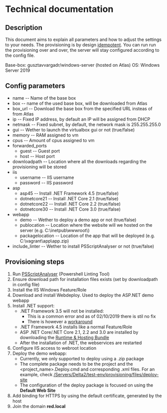 # Technical documentation

## Description

This document aims to explain all parameters and how to adjust the settings to your needs.
The provisioning is by design [idempotent](https://en.wikipedia.org/wiki/Idempotence). You can run run the provisioning over and over, the server will stay configured according to the config file.


Base-box: gusztavvargadr/windows-server (hosted on Atlas)
OS: Windows Server 2019


## Config parameters

* name                -- Name of the base box
* box                 -- name of the used base box, will be downloaded from Atlas
* box_url             -- Download the base box from the specified URL insteas of from Atlas
* ip                  -- Fixed IP address, by default an IP will be assigned from DHCP
* netmask             -- Fixed subnet, by default, the network mask is 255.255.255.0
* gui                 -- Wether to launch the virtualbox gui or not (true/false)
* memory              -- RAM assigned to vm
* cpus                -- Amount of cpus assigned to vm
* forwarded_ports
    * guest           -- Guest port
    * host            -- Host port
* downloadpath        -- Location where all the downloads regarding the provisioning will be stored
* iis
    * username        -- IIS username
    * password        -- IIS password
* asp
    * asp45           -- Install .NET Framework 4.5 (true/false)
    * dotnetcore21    -- Install .NET Core 2.1 (true/false)
    * dotnetcore22    -- Install .NET Core 2.2 (true/false)
    * dotnetcore30    -- Install .NET Core 3.0 (true/false)
* webapp
    * demo            -- Wether to deploy a demo app or not (true/false)
    * publocation     -- Location where the website will we hosted on the server (e.g. C:\\inetpub\\wwwroot\\)
    * packagelocation -- Location of the app that will be deployed (e.g. C:\\vagrant\\app\\app.zip)
* include_linter      -- Wether to install PSScriptAnalyser or not (true/false)


## Provisioning steps

1. Run [PSScriptAnalyser](https://github.com/PowerShell/PSScriptAnalyzer) (Powershell Linting Tool)
2. Ensure download path for installation files exists (set by downloadpath in config file)
3. Install the IIS Windows Feature/Role
4. Download and install Webdeploy. Used to deploy the ASP.NET demo webapp
5. Install .NET support:
    * .NET Framework 3.5 will not be installed:
        - This is a common error and as of 02/10/2019 there is stil no fix
        - There is however a [workaround](https://sysmanrec.com/installing-net-framework-3-5-on-server-2019-fails)
    * .NET Framework 4.5 installs like a normal Feature/Role
    * ASP .NET Core/.NET Core 2.1, 2.2 and 3.0 are installed by downloading the [Runtime & Hosting Bundle](https://dotnet.microsoft.com/download/dotnet-core)
    * After the installation of .NET, the webservices are restarted
6. Configure IIS access to webroot location
7. Deploy the demo webapp:
    * Currently, we only supported to deploy using a .zip package
    * The complete package needs to be the project and the <project_name>.Deploy.cmd and corresponding .xml files. For an example, check [/Servers/Delta2/test-env/provisioning/files/deploy-site](/Servers/Delta2/test-env/provisioning/files/deploy-site)
    * The configuration of the deploy package is focused on using the **Default Web Site**
8. Add binding for HTTPS by using the default certificate, generated by the host
9. Join the domain **red.local**
